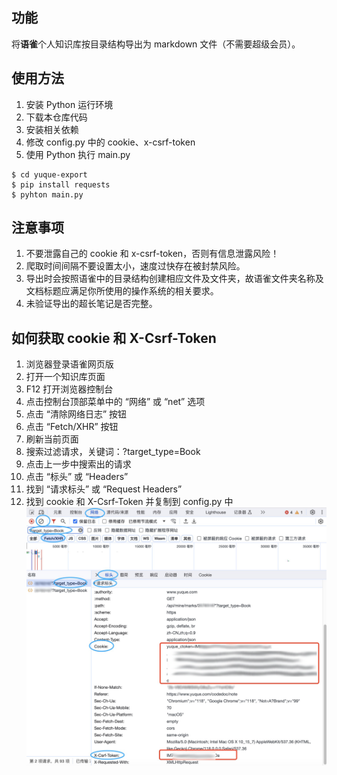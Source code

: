 
## 功能
将**语雀**个人知识库按目录结构导出为 markdown 文件（不需要超级会员）。


## 使用方法
1. 安装 Python 运行环境
1. 下载本仓库代码
1. 安装相关依赖
1. 修改 config.py 中的 cookie、x-csrf-token
1. 使用 Python 执行 main.py
```
$ cd yuque-export
$ pip install requests
$ pyhton main.py
```

## 注意事项
1. 不要泄露自己的 cookie 和 x-csrf-token，否则有信息泄露风险！
1. 爬取时间间隔不要设置太小，速度过快存在被封禁风险。
1. 导出时会按照语雀中的目录结构创建相应文件及文件夹，故语雀文件夹名称及文档标题应满足你所使用的操作系统的相关要求。
1. 未验证导出的超长笔记是否完整。


## 如何获取 cookie 和 X-Csrf-Token
1. 浏览器登录语雀网页版
1. 打开一个知识库页面
1. F12 打开浏览器控制台
1. 点击控制台顶部菜单中的 “网络” 或 “net” 选项
1. 点击 “清除网络日志” 按钮
1. 点击 “Fetch/XHR” 按钮
1. 刷新当前页面
1. 搜索过滤请求，关键词：?target_type=Book
1. 点击上一步中搜索出的请求
1. 点击 “标头” 或 “Headers”
1. 找到 “请求标头” 或 “Request Headers”
1. 找到 cookie 和 X-Csrf-Token 并复制到 config.py 中
![示意图](example.png)
